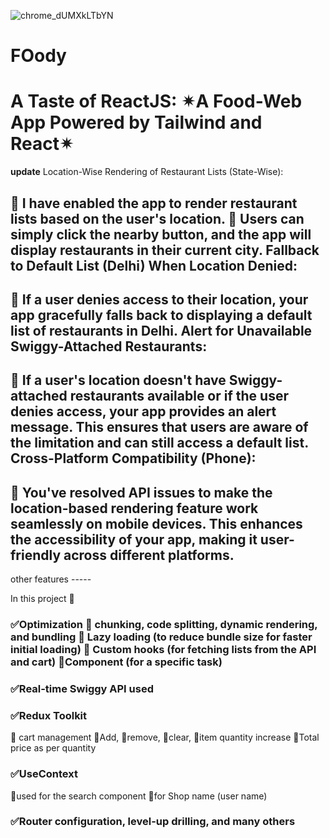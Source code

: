 
![chrome_dUMXkLTbYN](https://github.com/weberankit/FOodyUpdate/assets/94105514/8a14401b-1ab2-4b07-9a6f-d13c61b4e1c1)


# FOody
<h1>A Taste of ReactJS: ✴A Food-Web App Powered by Tailwind and React✴ </h1>
<b>update</b>
Location-Wise Rendering of Restaurant Lists (State-Wise):
<h2>
🚀 I have enabled the app to render restaurant lists based on the user's location.
🚀 Users can simply click the nearby button, and the app will display restaurants in their current city.
Fallback to Default List (Delhi) When Location Denied:
</h2>
<h2>
🌈 If a user denies access to their location, your app gracefully falls back to displaying a default list of restaurants in Delhi.
Alert for Unavailable Swiggy-Attached Restaurants:
</h2>
<h2>
🌈 If a user's location doesn't have Swiggy-attached restaurants available or if the user denies access, your app provides an alert message.
This ensures that users are aware of the limitation and can still access a default list.
Cross-Platform Compatibility (Phone):
</h2>
<h2>
🌈 You've resolved API issues to make the location-based rendering feature work seamlessly on mobile devices.
This enhances the accessibility of your app, making it user-friendly across different platforms.
</h2>

other features -----

In this project  🌈
<h3>
✅Optimization 
📌 chunking, code splitting, dynamic rendering, and bundling
 📌 Lazy loading (to reduce bundle size for faster initial loading)
 📌 Custom hooks (for fetching lists from the API and cart)
 📌Component (for a specific task)
</h3>
<h3>
✅Real-time Swiggy API used</h3>
<h3>
✅Redux Toolkit</h3>
  📌 cart management 
   📌Add,
   📌remove,
   📌clear,
📌item quantity increase
📌Total price as per quantity
<h3>
✅UseContext</h3>
📌used for the search component
📌for Shop name (user name)
<h3>
✅Router configuration, level-up drilling, and many others
</h3>
